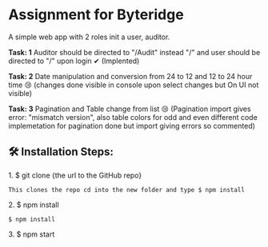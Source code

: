 # Assignment for Byteridge
<p>A simple web app with 2 roles init a user, auditor. </p>
 <p><strong>Task: 1</strong> Auditor should be directed to "/Audit" instead "/" and user should be directed to "/" upon login ✔ (Implented)</p>
 <p><strong>Task: 2</strong> Date manipulation and conversion from 24 to 12 and 12 to 24 hour time 😢 (changes done visible in console upon select changes but On UI not visible)</p>
 <p><strong>Task: 3</strong> Pagination and Table change from list 😢 (Pagination import gives error: "mismatch version", also table colors for odd and even different code implemetation for pagination done but import giving errors so commented)</p>
 
 <h2>🛠️ Installation Steps:</h2>

<p>1. $ git clone {the url to the GitHub repo}</p>

```
This clones the repo cd into the new folder and type $ npm install
```

<p>2. $ npm install</p>

```
$ npm install
```

<p>3. $ npm start</p>
 

 
 
